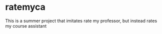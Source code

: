 # ratemyca
This is a summer project that imitates rate my professor, but instead rates my course assistant
